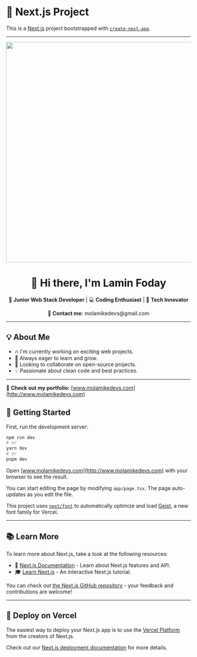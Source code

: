 # 🚀 Next.js Project

This is a [Next.js](https://nextjs.org) project bootstrapped with [`create-next-app`](https://nextjs.org/docs/app/api-reference/cli/create-next-app).

---

<p align="center">
  <img src="https://your-image-url.com/banner.png" width="600">
</p>

<h1 align="center">👋 Hi there, I'm <strong>Lamin Foday</strong></h1>

<p align="center">
  🌟 <strong>Junior Web Stack Developer</strong> | 💻 <strong>Coding Enthusiast</strong> | 🚀 <strong>Tech Innovator</strong>
</p>

<p align="center">
  📩 <strong>Contact me:</strong> molamikedevs@gmail.com
</p>

---

## 💡 About Me

- 🔥 I'm currently working on exciting web projects.  
- 🌱 Always eager to learn and grow.  
- 🤝 Looking to collaborate on open-source projects.  
- 💡 Passionate about clean code and best practices.  

---

🔗 **Check out my portfolio:** [www.molamikedevs.com](http://www.molamikedevs.com)  

## 🚀 Getting Started

First, run the development server:

```bash
npm run dev
# or
yarn dev
# or
pnpm dev
```

Open [www.molamikedevs.com](http://www.molamikedevs.com) with your browser to see the result.

You can start editing the page by modifying `app/page.tsx`. The page auto-updates as you edit the file.

This project uses [`next/font`](https://nextjs.org/docs/app/building-your-application/optimizing/fonts) to automatically optimize and load [Geist](https://vercel.com/font), a new font family for Vercel.

---

## 📚 Learn More

To learn more about Next.js, take a look at the following resources:

- 📖 [Next.js Documentation](https://nextjs.org/docs) - Learn about Next.js features and API.
- 🎓 [Learn Next.js](https://nextjs.org/learn) - An interactive Next.js tutorial.

You can check out [the Next.js GitHub repository](https://github.com/vercel/next.js) - your feedback and contributions are welcome!

---

## 🚀 Deploy on Vercel

The easiest way to deploy your Next.js app is to use the [Vercel Platform](https://vercel.com/new?utm_medium=default-template&filter=next.js&utm_source=create-next-app&utm_campaign=create-next-app-readme) from the creators of Next.js.

Check out our [Next.js deployment documentation](https://nextjs.org/docs/app/building-your-application/deploying) for more details.
